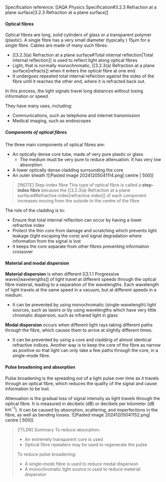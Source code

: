 Specification reference: [[AQA Physics Specification#3.2.3 Refraction at a plane surface|3.2.3 Refraction at a plane surface]]

#### Optical fibres
Optical fibres are long, solid cylinders of glass or a transparent polymer (plastic). A single fibre has a very small diameter (typically ) 15µm for a single fibre. Cables are made of many such fibres.

- [[3.2.3(a) Refraction at a plane surface#Total internal reflection|Total internal reflection]] is used to reflect light along optical fibres
- Light, that is normally monochromatic, [[3.2.3(a) Refraction at a plane surface|refracts]] when it enters the optical fibre at one end.
- It undergoes repeated total internal reflection against the sides of the fibre until it reaches the other end, where it is refracted back out.

In this process, the light signals travel long distances without losing information or speed.

They have many uses, including:
- Communications, such as telephone and internet transmission
- Medical imaging, such as endoscopes

##### Components of optical fibres
The three main components of optical fibres are:
- An optically dense core tube, made of very pure plastic or glass
	- The medium must be very pure to reduce attenuation. It has very low absorption.
- A lower optically dense cladding surrounding the core
- An outer sheath
![[Pasted image 20241205041114.png| centre | 500]]


> [!NOTE] Step-index fibre
> This type of optical fibre is called a **step-index fibre** because the [[3.2.3(a) Refraction at a plane surface#Refractive index|refractive index]] of each component increases moving from the outside to the centre of the fibre

The role of the cladding is to:
- Ensure that total internal reflection can occur by having a lower refractive index
- Protect the thin core from damage and scratching which prevents light leakage (light escaping the core) and signal degradation where information from the signal is lost
- It keeps the core separate from other fibres preventing information crossover
#### Material and modal dispersion
**Material dispersion** is when different [[3.1.1 Progressive waves|wavelengths]] of light travel at different speeds through the optical fibre material, leading to a separation of the wavelengths. Each wavelength of light travels at the same speed in a vacuum, but at different speeds in a medium.
- It can be prevented by using monochromatic (single-wavelength) light sources, such as lasers or by using wavelengths which have very little chromatic dispersion, such as infrared light in glass

**Modal dispersion** occurs when different light rays taking different paths through the fibre, which causes them to arrive at slightly different times.
- It can be prevented by using a core and cladding of almost identical refractive indices. Another way is to keep the core of the fibre as narrow as positive so that light can only take a few paths through the core, in a single-mode fibre.

#### Pulse broadening and absorption
Pulse broadening is the spreading out of a light pulse over time as it travels through an optical fibre, which reduces the quality of the signal and cause information to be lost.

Attenuation is the gradual loss of signal intensity as light travels through the optical fibre. It is measured in decibels (dB) or decibels per kilometer ($\text{dB km}^{-1}$). It can be caused by absorption, scattering, and imperfections in the fibre, as well as bending losses.
![[Pasted image 20241205041152.png| centre | 500]]
>[!TLDR] Summary
>To reduce absorption:
> - An extremely transparent core is used
> - Optical fibre repeaters may be used to regenerate the pulse
>
> To reduce pulse broadening:
> - A single-mode fibre is used to reduce modal dispersion
> - A monochromatic light source is used to reduce material dispersion